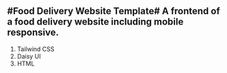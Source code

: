 #Food Delivery Website Template#
A frontend of a food delivery website including mobile responsive.
---------------------------------------------------------------------
1. Tailwind CSS
2. Daisy UI
3. HTML
